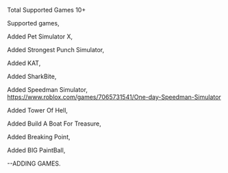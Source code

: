 Total Supported Games 10+

Supported games,

Added Pet Simulator X,

Added Strongest Punch Simulator,

Added KAT,

Added SharkBite,

Added Speedman Simulator,
https://www.roblox.com/games/7065731541/One-day-Speedman-Simulator

Added Tower Of Hell,

Added Build A Boat For Treasure,

Added Breaking Point,

Added BIG PaintBall,

--ADDING GAMES.

